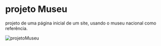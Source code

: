 # projeto Museu
 projeto de uma página inicial de um site, usando o museu nacional como referência. 
 
 
 
 



![projetoMuseu](https://user-images.githubusercontent.com/71781012/130324598-71f45b76-4058-4d7a-ad35-e19e83aa29f1.png)
